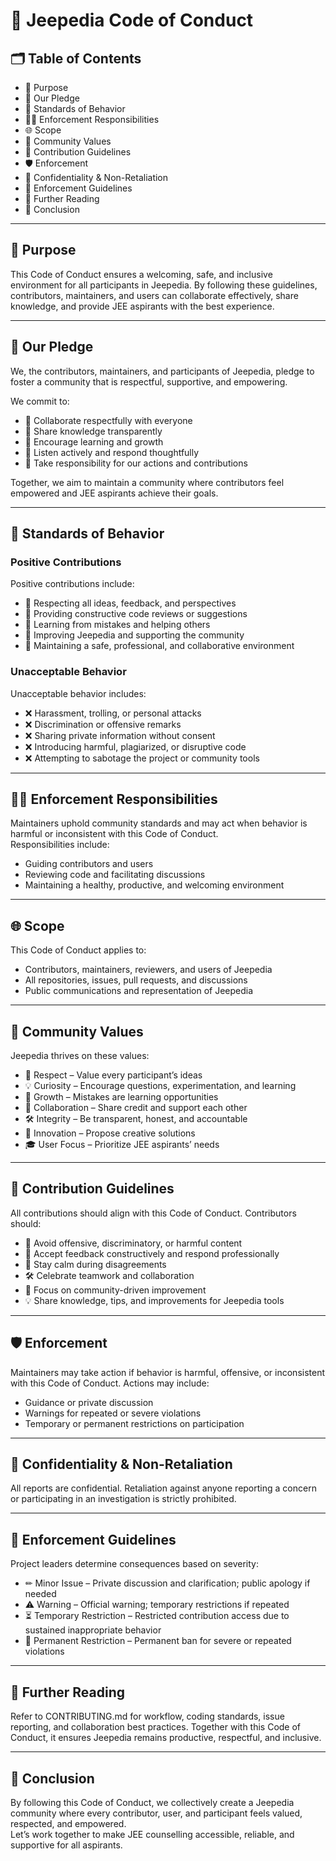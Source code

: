 # 📜 Jeepedia Code of Conduct

## 🗂 Table of Contents
- 🌟 Purpose  
- 🌟 Our Pledge  
- 🚦 Standards of Behavior  
- 👩‍⚖ Enforcement Responsibilities  
- 🌐 Scope  
- 🌈 Community Values  
- 📌 Contribution Guidelines  
- 🛡 Enforcement  
- 🤫 Confidentiality & Non-Retaliation  
- 📖 Enforcement Guidelines  
- 📘 Further Reading  
- 🌟 Conclusion  

---

## 🌟 Purpose
This Code of Conduct ensures a welcoming, safe, and inclusive environment for all participants in Jeepedia. By following these guidelines, contributors, maintainers, and users can collaborate effectively, share knowledge, and provide JEE aspirants with the best experience.  

---

## 🌟 Our Pledge
We, the contributors, maintainers, and participants of Jeepedia, pledge to foster a community that is respectful, supportive, and empowering.  

We commit to:  
- 🤝 Collaborate respectfully with everyone  
- 📝 Share knowledge transparently  
- 🌱 Encourage learning and growth  
- 🎯 Listen actively and respond thoughtfully  
- 🧠 Take responsibility for our actions and contributions  

Together, we aim to maintain a community where contributors feel empowered and JEE aspirants achieve their goals.  

---

## 🚦 Standards of Behavior

### Positive Contributions
Positive contributions include:  
- 🤝 Respecting all ideas, feedback, and perspectives  
- 📝 Providing constructive code reviews or suggestions  
- 🌱 Learning from mistakes and helping others  
- 🎯 Improving Jeepedia and supporting the community  
- 🧠 Maintaining a safe, professional, and collaborative environment  

### Unacceptable Behavior
Unacceptable behavior includes:  
- ❌ Harassment, trolling, or personal attacks  
- ❌ Discrimination or offensive remarks  
- ❌ Sharing private information without consent  
- ❌ Introducing harmful, plagiarized, or disruptive code  
- ❌ Attempting to sabotage the project or community tools  

---

## 👩‍⚖ Enforcement Responsibilities
Maintainers uphold community standards and may act when behavior is harmful or inconsistent with this Code of Conduct.  
Responsibilities include:  
- Guiding contributors and users  
- Reviewing code and facilitating discussions  
- Maintaining a healthy, productive, and welcoming environment  

---

## 🌐 Scope
This Code of Conduct applies to:  
- Contributors, maintainers, reviewers, and users of Jeepedia  
- All repositories, issues, pull requests, and discussions  
- Public communications and representation of Jeepedia  

---

## 🌈 Community Values
Jeepedia thrives on these values:  
- 🤝 Respect – Value every participant’s ideas  
- 💡 Curiosity – Encourage questions, experimentation, and learning  
- 🌱 Growth – Mistakes are learning opportunities  
- 🔄 Collaboration – Share credit and support each other  
- 🛠 Integrity – Be transparent, honest, and accountable  
- 🚀 Innovation – Propose creative solutions  
- 🎓 User Focus – Prioritize JEE aspirants’ needs  

---

## 📌 Contribution Guidelines
All contributions should align with this Code of Conduct. Contributors should:  
- 🚫 Avoid offensive, discriminatory, or harmful content  
- 🤝 Accept feedback constructively and respond professionally  
- 🧘 Stay calm during disagreements  
- 🛠 Celebrate teamwork and collaboration  
- 📖 Focus on community-driven improvement  
- 💡 Share knowledge, tips, and improvements for Jeepedia tools  

---

## 🛡 Enforcement
Maintainers may take action if behavior is harmful, offensive, or inconsistent with this Code of Conduct. Actions may include:  
- Guidance or private discussion  
- Warnings for repeated or severe violations  
- Temporary or permanent restrictions on participation  

---

## 🤫 Confidentiality & Non-Retaliation
All reports are confidential. Retaliation against anyone reporting a concern or participating in an investigation is strictly prohibited.  

---

## 📖 Enforcement Guidelines
Project leaders determine consequences based on severity:  
- ✏ Minor Issue – Private discussion and clarification; public apology if needed  
- ⚠ Warning – Official warning; temporary restrictions if repeated  
- ⏳ Temporary Restriction – Restricted contribution access due to sustained inappropriate behavior  
- 🚫 Permanent Restriction – Permanent ban for severe or repeated violations  

---

## 📘 Further Reading
Refer to CONTRIBUTING.md for workflow, coding standards, issue reporting, and collaboration best practices. Together with this Code of Conduct, it ensures Jeepedia remains productive, respectful, and inclusive.  

---

## 🌟 Conclusion
By following this Code of Conduct, we collectively create a Jeepedia community where every contributor, user, and participant feels valued, respected, and empowered.  
Let’s work together to make JEE counselling accessible, reliable, and supportive for all aspirants.